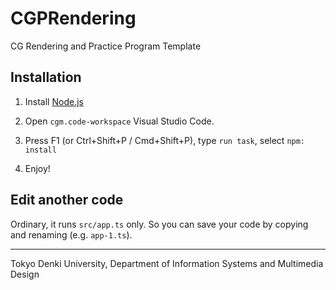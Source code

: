 # CGPRendering
CG Rendering and Practice Program Template


## Installation

1. Install [Node.js](https://nodejs.org/ja/)

2. Open `cgm.code-workspace` Visual Studio Code.

3. Press F1 (or Ctrl+Shift+P / Cmd+Shift+P), type `run task`, select `npm: install`

4. Enjoy!


## Edit another code

Ordinary, it runs `src/app.ts` only. So you can save your code by copying and renaming (e.g. `app-1.ts`).

---
Tokyo Denki University, Department of Information Systems and Multimedia Design
